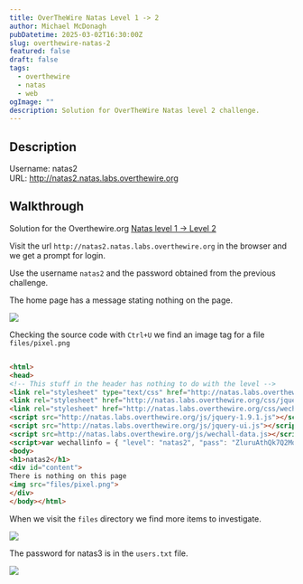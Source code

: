 ```yaml
---
title: OverTheWire Natas Level 1 -> 2
author: Michael McDonagh
pubDatetime: 2025-03-02T16:30:00Z
slug: overthewire-natas-2
featured: false
draft: false
tags:
  - overthewire
  - natas
  - web
ogImage: ""
description: Solution for OverTheWire Natas level 2 challenge.
---
```


## Description  

Username: natas2  
URL:      <http://natas2.natas.labs.overthewire.org>

## Walkthrough

Solution for the Overthewire.org [Natas level 1 -> Level 2](https://overthewire.org/wargames/natas/natas2.html)

Visit the url `http://natas2.natas.labs.overthewire.org` in the browser and we get a prompt for login.

Use the username `natas2` and the password obtained from the previous challenge.

The home page has a message stating nothing on the page.

![](@/assets/images/overthewire/natas/natas02_home_page.png)

Checking the source code with `Ctrl+U` we find an image tag for a file `files/pixel.png`

```html

<html>
<head>
<!-- This stuff in the header has nothing to do with the level -->
<link rel="stylesheet" type="text/css" href="http://natas.labs.overthewire.org/css/level.css">
<link rel="stylesheet" href="http://natas.labs.overthewire.org/css/jquery-ui.css" />
<link rel="stylesheet" href="http://natas.labs.overthewire.org/css/wechall.css" />
<script src="http://natas.labs.overthewire.org/js/jquery-1.9.1.js"></script>
<script src="http://natas.labs.overthewire.org/js/jquery-ui.js"></script>
<script src=http://natas.labs.overthewire.org/js/wechall-data.js></script><script src="http://natas.labs.overthewire.org/js/wechall.js"></script>
<script>var wechallinfo = { "level": "natas2", "pass": "ZluruAthQk7Q2MqmDeTiUij2ZvWy2mBi" };</script></head>
<body>
<h1>natas2</h1>
<div id="content">
There is nothing on this page
<img src="files/pixel.png">
</div>
</body></html>
```

When we visit the `files` directory we find more items to investigate.

![](@/assets/images/overthewire/natas/natas02_files_directory.png)

The password for natas3 is in the `users.txt` file.

![](@/assets/images/overthewire/natas/natas02_users_txt.png)
